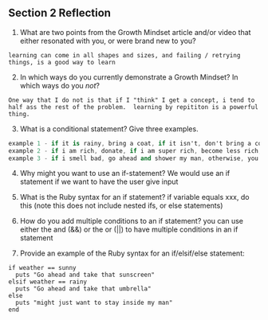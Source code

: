 ## Section 2 Reflection

1. What are two points from the Growth Mindset article and/or video that either resonated with you, or were brand new to you?
```some people think it's all nature and no nurture, but if you want to grow you can grow.  
learning can come in all shapes and sizes, and failing / retrying things, is a good way to learn
```

2. In which ways do you currently demonstrate a Growth Mindset? In which ways do you _not_?
```I like to experiment.  I don't mind getting things wrong.
One way that I do not is that if I "think" I get a concept, i tend to half ass the rest of the problem.  learning by repititon is a powerful thing.
```

3. What is a conditional statement? Give three examples.
```a condtional statement is the programming doing one or multiple different things based on the evaluation of a statment.
example 1 - if it is rainy, bring a coat, if it isn't, don't bring a coat.
example 2 - if i am rich, donate, if i am super rich, become less rich, otherwise, get back on that grind
example 3 - if i smell bad, go ahead and shower my man, otherwise, you are ready to hit the tizzown
```

4. Why might you want to use an if-statement?
We would use an if statement if we want to have the user give input

5. What is the Ruby syntax for an if statement?
if variable equals xxx, do this (note this does not include nested ifs, or else statements)

6. How do you add multiple conditions to an if statement?
you can use either the and (&&) or the or (||) to have multiple conditions in an if statement

7. Provide an example of the Ruby syntax for an if/elsif/else statement:
```
if weather == sunny
  puts "Go ahead and take that sunscreen"
elsif weather == rainy
  puts "Go ahead and take that umbrella"
else
  puts "might just want to stay inside my man"
end

```
